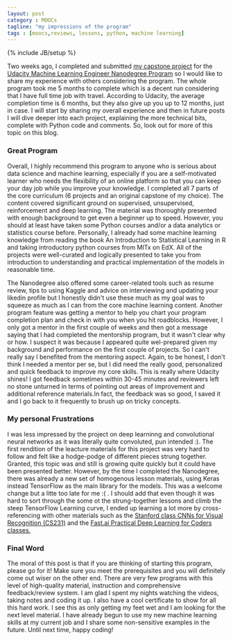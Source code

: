 ```yaml
---
layout: post
category : MOOCs
tagline: "my impressions of the program"
tags : [moocs,reviews, lessons, python, machine learning]
---
```

{% include JB/setup %}

Two weeks ago, I completed and submitted <a href="https://github.com/tichmangono/capstone_project">my capstone project</a>  for 
the <a href="https://www.udacity.com/course/machine-learning-engineer-nanodegree--nd009"> Udacity Machine Learning Engineer Nanodegree Program</a> so I would like to share my experience with others considering the 
program. The whole program took me 5 months to complete which is a decent run considering that I have full time job with travel. 
According to Udacity, the average completion time is 6 months, but they also give up you up to 12 months, just in case. 
I will start by sharing my overall experience and then in future posts I will dive deeper into each project, explaining the
more technical bits, complete with Python code and comments. So, look out for more of this topic on this blog.

### Great Program
Overall, I highly recommend this program to anyone who is serious about data science and machine learning, especially if you are a 
self-motivated learner who needs the flexibility of an online platform so that you can keep your day job while you improve 
your knowledge. I completed all 7 parts of the core curriculum (6 projects and an original capstone of my choice). The content
covered significant ground on supervised, unsupervised, reinforcement and deep learning. The material was thoroughly presented
with enough background to get even a beginner up to speed. However, you should at least have taken some Python courses and/or
a data analytics or statistics course before. Personally, I already had some machine learning knowledge from reading the book 
An Introduction to Statistical Learning in R and taking introductory python courses from MITx on EdX. All of the projects were 
well-curated and logically presented to take you from introduction to understanding and practical implementation of the models 
in reasonable time. 

The Nanodegree also offered some career-related tools such as resume review, tips to using Kaggle and advice on interviewing and 
updating your likedin profile but I honestly didn't use these much as my goal was to squeeze as much as I can from the core machine 
learning content. Another program feature was getting a mentor to help you chart your program completion plan and check in with you when 
you hit roadblocks. However, I only got a mentor in the first couple of weeks and then got a message saying that I had completed
the mentorship program, but it wasn't clear why or how. I suspect it was because I appeared quite wel-prepared given my background and
performance on the first couple of projects. So I can't really say I benefited from the mentoring aspect. Again, to be honest, I 
don't think I needed a mentor per se, but I did need the really good, personalized and quick feedback to improve my core skills. This is 
really where Udacity shines! I got feedback sometimes within 30-45 minutes and reviewers left no stone unturned in terms of pointing out 
areas of improvement and additional reference materials.In fact, the feedback was so good, I saved it and I go back to it frequently 
to brush up on tricky concepts.

### My personal Frustrations
I was less impressed by the project on deep learninng and convolutional neural networks as it was literally quite convoluted, 
pun intended :). The first rendition of the leacture materials for this project was very hard to follow and felt like a hodge-podge of 
different pieces strung together. Granted, this topic was and still is growing quite quickly but it could have been presented better. 
However, by the time I completed the Nanodegree, there was already a new set of homogenous lesson materials, using Keras instead TensorFlow 
as the main library for the models. This was a welcome change but a litte too late for me :( . I should add that even though it was hard to 
sort through the some ot the  strung-together lessons and climb the steep TensorFlow Learning curve, I ended up learning a lot more by 
cross-referencing with other materials such as the <a href="http://cs231n.stanford.edu/">Stanford class CNNs for Visual Recognition (CS231)</a> and the 
<a href="http://course.fast.ai/">Fast.ai Practical Deep Learning for Coders classes.</a>

### Final Word
The moral of this post is that if you are thinking of starting this program, please go for it! Make sure you meet the prerequisites
and you will definitely come out wiser on the other end. There are very few programs with this level of high-quality material, instruction
 and comprehensive feedback/review system. I am glad I spent my nights watching the videos, taking notes and coding it up. I also have a 
 cool certificate to show for all this hard work. I see this as only getting my feet wet and I am looking for the next level material.
 I have already  begun to use my new machine learning skills at my current job and I share some non-sensitive examples in the future. 
 Until next time, happy coding!